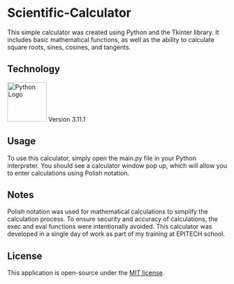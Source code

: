 # Scientific-Calculator
This simple calculator was created using Python and the Tkinter library. It includes basic mathematical functions, as well as the ability to calculate square roots, sines, cosines, and tangents.

## Technology
<img src="https://www.python.org/static/community_logos/python-logo-inkscape.svg" width="90" alt="Python Logo"> Version 3.11.1
## Usage
To use this calculator, simply open the main.py file in your Python interpreter. You should see a calculator window pop up, which will allow you to enter calculations using Polish notation.

## Notes
Polish notation was used for mathematical calculations to simplify the calculation process.
To ensure security and accuracy of calculations, the exec and eval functions were intentionally avoided.
This calculator was developed in a single day of work as part of my training at EPITECH school.


## License
This application is open-source under the [MIT license](https://opensource.org/licenses/MIT). 
